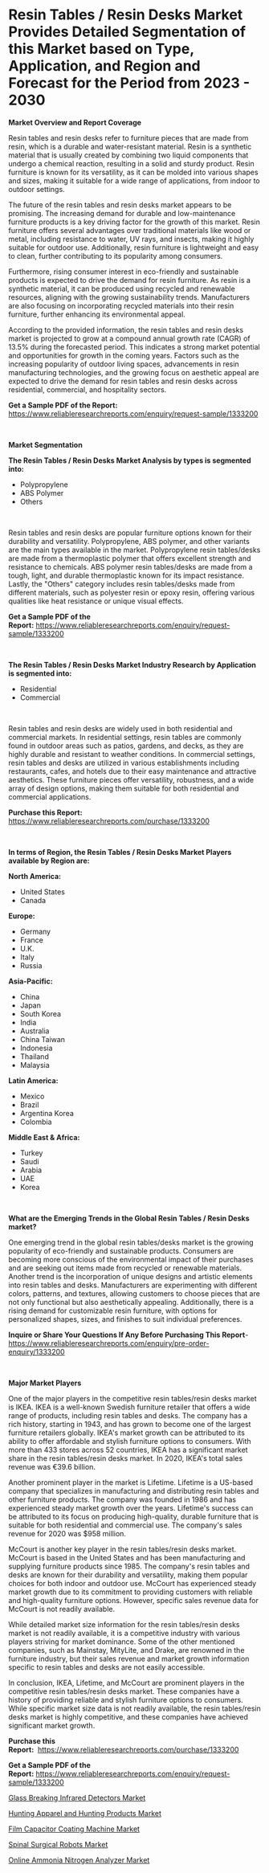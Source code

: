 <p><h1>Resin Tables / Resin Desks Market Provides Detailed Segmentation of this Market based on Type, Application, and Region and Forecast for the Period from 2023 - 2030</h1></p><p><strong>Market Overview and Report Coverage</strong></p>
<p><p>Resin tables and resin desks refer to furniture pieces that are made from resin, which is a durable and water-resistant material. Resin is a synthetic material that is usually created by combining two liquid components that undergo a chemical reaction, resulting in a solid and sturdy product. Resin furniture is known for its versatility, as it can be molded into various shapes and sizes, making it suitable for a wide range of applications, from indoor to outdoor settings.</p><p>The future of the resin tables and resin desks market appears to be promising. The increasing demand for durable and low-maintenance furniture products is a key driving factor for the growth of this market. Resin furniture offers several advantages over traditional materials like wood or metal, including resistance to water, UV rays, and insects, making it highly suitable for outdoor use. Additionally, resin furniture is lightweight and easy to clean, further contributing to its popularity among consumers.</p><p>Furthermore, rising consumer interest in eco-friendly and sustainable products is expected to drive the demand for resin furniture. As resin is a synthetic material, it can be produced using recycled and renewable resources, aligning with the growing sustainability trends. Manufacturers are also focusing on incorporating recycled materials into their resin furniture, further enhancing its environmental appeal.</p><p>According to the provided information, the resin tables and resin desks market is projected to grow at a compound annual growth rate (CAGR) of 13.5% during the forecasted period. This indicates a strong market potential and opportunities for growth in the coming years. Factors such as the increasing popularity of outdoor living spaces, advancements in resin manufacturing technologies, and the growing focus on aesthetic appeal are expected to drive the demand for resin tables and resin desks across residential, commercial, and hospitality sectors.</p></p>
<p><strong>Get a Sample PDF of the Report:</strong> <a href="https://www.reliableresearchreports.com/enquiry/request-sample/1333200">https://www.reliableresearchreports.com/enquiry/request-sample/1333200</a></p>
<p>&nbsp;</p>
<p><strong>Market Segmentation</strong></p>
<p><strong>The Resin Tables / Resin Desks Market Analysis by types is segmented into:</strong></p>
<p><ul><li>Polypropylene</li><li>ABS Polymer</li><li>Others</li></ul></p>
<p>&nbsp;</p>
<p><p>Resin tables and resin desks are popular furniture options known for their durability and versatility. Polypropylene, ABS polymer, and other variants are the main types available in the market. Polypropylene resin tables/desks are made from a thermoplastic polymer that offers excellent strength and resistance to chemicals. ABS polymer resin tables/desks are made from a tough, light, and durable thermoplastic known for its impact resistance. Lastly, the "Others" category includes resin tables/desks made from different materials, such as polyester resin or epoxy resin, offering various qualities like heat resistance or unique visual effects.</p></p>
<p><strong>Get a Sample PDF of the Report:</strong>&nbsp;<a href="https://www.reliableresearchreports.com/enquiry/request-sample/1333200">https://www.reliableresearchreports.com/enquiry/request-sample/1333200</a></p>
<p>&nbsp;</p>
<p><strong>The Resin Tables / Resin Desks Market Industry Research by Application is segmented into:</strong></p>
<p><ul><li>Residential</li><li>Commercial</li></ul></p>
<p>&nbsp;</p>
<p><p>Resin tables and resin desks are widely used in both residential and commercial markets. In residential settings, resin tables are commonly found in outdoor areas such as patios, gardens, and decks, as they are highly durable and resistant to weather conditions. In commercial settings, resin tables and desks are utilized in various establishments including restaurants, cafes, and hotels due to their easy maintenance and attractive aesthetics. These furniture pieces offer versatility, robustness, and a wide array of design options, making them suitable for both residential and commercial applications.</p></p>
<p><strong>Purchase this Report:</strong>&nbsp; <a href="https://www.reliableresearchreports.com/purchase/1333200">https://www.reliableresearchreports.com/purchase/1333200</a></p>
<p>&nbsp;</p>
<p><strong>In terms of Region, the Resin Tables / Resin Desks Market Players available by Region are:</strong></p>
<p>
    <p> <strong> North America: </strong>
        <ul>
            <li>United States</li>
            <li>Canada</li>
        </ul>
        </p> 
    <p> <strong> Europe: </strong>
        <ul>
            <li>Germany</li>
            <li>France</li>
            <li>U.K.</li>
            <li>Italy</li>
            <li>Russia</li>
        </ul>
        </p> 
    <p> <strong> Asia-Pacific: </strong>
        <ul>
            <li>China</li>
            <li>Japan</li>
            <li>South Korea</li>
            <li>India</li>
            <li>Australia</li>
            <li>China Taiwan</li>
            <li>Indonesia</li>
            <li>Thailand</li>
            <li>Malaysia</li>
        </ul>
        </p> 
    <p> <strong> Latin America: </strong>
        <ul>
            <li>Mexico</li>
            <li>Brazil</li>
            <li>Argentina Korea</li>
            <li>Colombia</li>
        </ul>
        </p> 
    <p> <strong> Middle East & Africa: </strong>
        <ul>
            <li>Turkey</li>
            <li>Saudi</li>
            <li>Arabia</li>
            <li>UAE</li>
            <li>Korea</li>
        </ul>
    </p>
    </p>
<p>&nbsp;</p>
<p><strong>What are the Emerging Trends in the Global Resin Tables / Resin Desks market?</strong></p>
<p><p>One emerging trend in the global resin tables/desks market is the growing popularity of eco-friendly and sustainable products. Consumers are becoming more conscious of the environmental impact of their purchases and are seeking out items made from recycled or renewable materials. Another trend is the incorporation of unique designs and artistic elements into resin tables and desks. Manufacturers are experimenting with different colors, patterns, and textures, allowing customers to choose pieces that are not only functional but also aesthetically appealing. Additionally, there is a rising demand for customizable resin furniture, with options for personalized shapes, sizes, and finishes to suit individual preferences.</p></p>
<p><strong>Inquire or Share Your Questions If Any Before Purchasing This Report</strong>- <a href="https://www.reliableresearchreports.com/enquiry/pre-order-enquiry/1333200">https://www.reliableresearchreports.com/enquiry/pre-order-enquiry/1333200</a></p>
<p>&nbsp;</p>
<p><strong>Major Market Players</strong></p>
<p><p>One of the major players in the competitive resin tables/resin desks market is IKEA. IKEA is a well-known Swedish furniture retailer that offers a wide range of products, including resin tables and desks. The company has a rich history, starting in 1943, and has grown to become one of the largest furniture retailers globally. IKEA's market growth can be attributed to its ability to offer affordable and stylish furniture options to consumers. With more than 433 stores across 52 countries, IKEA has a significant market share in the resin tables/resin desks market. In 2020, IKEA's total sales revenue was €39.6 billion.</p><p>Another prominent player in the market is Lifetime. Lifetime is a US-based company that specializes in manufacturing and distributing resin tables and other furniture products. The company was founded in 1986 and has experienced steady market growth over the years. Lifetime's success can be attributed to its focus on producing high-quality, durable furniture that is suitable for both residential and commercial use. The company's sales revenue for 2020 was $958 million.</p><p>McCourt is another key player in the resin tables/resin desks market. McCourt is based in the United States and has been manufacturing and supplying furniture products since 1985. The company's resin tables and desks are known for their durability and versatility, making them popular choices for both indoor and outdoor use. McCourt has experienced steady market growth due to its commitment to providing customers with reliable and high-quality furniture options. However, specific sales revenue data for McCourt is not readily available.</p><p>While detailed market size information for the resin tables/resin desks market is not readily available, it is a competitive industry with various players striving for market dominance. Some of the other mentioned companies, such as Mainstay, MityLite, and Drake, are renowned in the furniture industry, but their sales revenue and market growth information specific to resin tables and desks are not easily accessible.</p><p>In conclusion, IKEA, Lifetime, and McCourt are prominent players in the competitive resin tables/resin desks market. These companies have a history of providing reliable and stylish furniture options to consumers. While specific market size data is not readily available, the resin tables/resin desks market is highly competitive, and these companies have achieved significant market growth.</p></p>
<p><strong>Purchase this Report:</strong>&nbsp;&nbsp;<a href="https://www.reliableresearchreports.com/purchase/1333200">https://www.reliableresearchreports.com/purchase/1333200</a></p>
<p></p>
<p><strong>Get a Sample PDF of the Report:</strong>&nbsp;<a href="https://www.reliableresearchreports.com/enquiry/request-sample/1333200">https://www.reliableresearchreports.com/enquiry/request-sample/1333200</a></p>
<p><p><a href="https://www.linkedin.com/pulse/glass-breaking-infrared-detectors-market-size-growth-forecast-113pf/">Glass Breaking Infrared Detectors Market</a></p><p><a href="https://github.com/BryceTownsendr/Market-Research-Report-List-1/blob/main/hunting-apparel-and-hunting-products-market.md">Hunting Apparel and Hunting Products Market</a></p><p><a href="https://www.linkedin.com/pulse/film-capacitor-coating-machine-market-size-share-global-wo1cf/">Film Capacitor Coating Machine Market</a></p><p><a href="https://medium.com/@soap.equip.win/spinal-surgical-robots-market-size-cagr-trends-2024-2030-4a37a5da3e69">Spinal Surgical Robots Market</a></p><p><a href="https://github.com/ChiragRp1/Market-Research-Report-List-1/blob/main/online-ammonia-nitrogen-analyzer-market.md">Online Ammonia Nitrogen Analyzer Market</a></p></p>